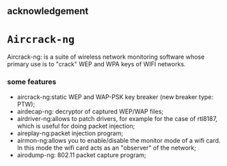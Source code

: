 ## acknowledgement
# `Aircrack-ng`
Aircrack-ng: is a suite of wireless network monitoring software whose primary use is to "crack" WEP and WPA keys of WIFI networks.

### some features
* aircrack-ng:static WEP and WAP-PSK key breaker (new breaker type: PTW);
* airdecap-ng: decryptor of captured WEP/WAP files;
* airdriver-ng:allows to patch drivers, for example for the case of rtl8187, which is useful for doing packet injection;
* aireplay-ng:packet injection program;
* airmon-ng:allows you to enable/disable the monitor mode of a wifi card. In this mode the wifi card acts as an "observer" of the network;
* airodump-ng: 802.11 packet capture program;